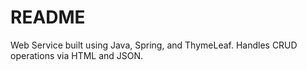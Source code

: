 # README #

Web Service built using Java, Spring, and ThymeLeaf.  Handles CRUD operations via HTML and JSON.
